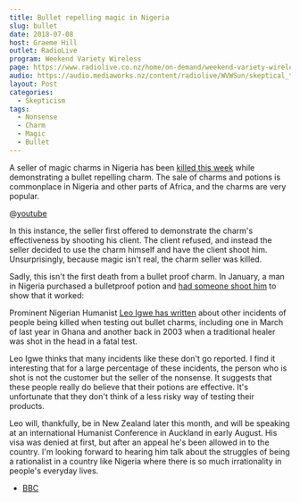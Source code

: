 ```yaml
---
title: Bullet repelling magic in Nigeria
slug: bullet
date: 2018-07-08
host: Graeme Hill
outlet: RadioLive
program: Weekend Variety Wireless
page: https://www.radiolive.co.nz/home/on-demand/weekend-variety-wireless/2018/07/skeptical-thoughts--aids-denialism-and-bullet-repellent.html
audio: https://audio.mediaworks.nz/content/radiolive/WVWSun/skeptical_thoughts.mp3
layout: Post
categories:
  - Skepticism
tags:
  - Nonsense
  - Charm
  - Magic
  - Bullet
---
```


A seller of magic charms in Nigeria has been [killed this week](http://punchng.com/herbalist-dies-as-client-tests-bullet-repelling-charms-on-him/) while demonstrating a bullet repelling charm. The sale of charms and potions is commonplace in Nigeria and other parts of Africa, and the charms are very popular.

<!-- more -->

@[youtube](https://youtu.be/RdVhKkcxg3Y?t=15s)

In this instance, the seller first offered to demonstrate the charm's effectiveness by shooting his client. The client refused, and instead the seller decided to use the charm himself and have the client shoot him. Unsurprisingly, because magic isn't real, the charm seller was killed.

Sadly, this isn't the first death from a bullet proof charm. In January, a man in Nigeria purchased a bulletproof potion and [had someone shoot him](http://punchng.com/man-dies-as-bulletproof-charm-fails/) to show that it worked:

Prominent Nigerian Humanist [Leo Igwe has written](https://www.thetrentonline.com/leo-igwe-african-superstition/) about other incidents of people being killed when testing out bullet charms, including one in March of last year in Ghana and another back in 2003 when a traditional healer was shot in the head in a fatal test.

Leo Igwe thinks that many incidents like these don't go reported. I find it interesting that for a large percentage of these incidents, the person who is shot is not the customer but the seller of the nonsense. It suggests that these people really do believe that their potions are effective. It's unfortunate that they don't think of a less risky way of testing their products.

Leo will, thankfully, be in New Zealand later this month, and will be speaking at an international Humanist Conference in Auckland in early August. His visa was denied at first, but after an appeal he's been allowed in to the country. I'm looking forward to hearing him talk about the struggles of being a rationalist in a country like Nigeria where there is so much irrationality in people's everyday lives.

- [BBC](https://www.bbc.com/news/world-africa-44724700)
